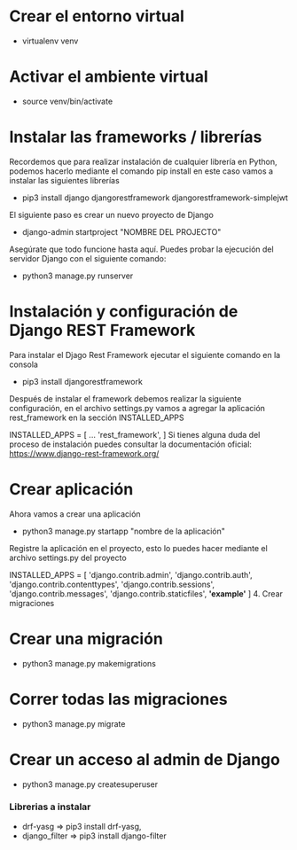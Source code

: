# Crear el entorno virtual
- virtualenv venv

# Activar el ambiente virtual
- source venv/bin/activate

# Instalar las frameworks / librerías
Recordemos que para realizar instalación de cualquier librería en Python, podemos hacerlo mediante el comando pip install <LIBRERIA> en este caso vamos a instalar las siguientes librerías

- pip3 install django djangorestframework djangorestframework-simplejwt 


El siguiente paso es crear un nuevo proyecto de Django

- django-admin startproject "NOMBRE DEL PROJECTO"

Asegúrate que todo funcione hasta aquí. Puedes probar la ejecución del servidor Django con el siguiente comando:

- python3 manage.py runserver

# Instalación y configuración de Django REST Framework

Para instalar el Djago Rest Framework ejecutar el siguiente comando en la consola

- pip3 install djangorestframework

Después de instalar el framework debemos realizar la siguiente configuración, en el archivo settings.py vamos a agregar la aplicación rest_framework en la sección INSTALLED_APPS

INSTALLED_APPS = [
    ...
    'rest_framework',
]
Si tienes alguna duda del proceso de instalación puedes consultar la documentación oficial: https://www.django-rest-framework.org/

# Crear aplicación
Ahora vamos a crear una aplicación

- python3 manage.py startapp "nombre de la aplicación"

Registre la aplicación  en el proyecto, esto lo puedes hacer mediante el archivo settings.py del proyecto

INSTALLED_APPS = [
    'django.contrib.admin',
    'django.contrib.auth',
    'django.contrib.contenttypes',
    'django.contrib.sessions',
    'django.contrib.messages',
    'django.contrib.staticfiles',
    **'example'**
]
4. Crear migraciones

# Crear una migración

- python3 manage.py makemigrations

# Correr todas las migraciones

- python3 manage.py migrate

# Crear un acceso al admin de Django

- python3 manage.py createsuperuser



### Librerias a instalar

- drf-yasg => pip3 install drf-yasg,
- django_filter => pip3 install django-filter


